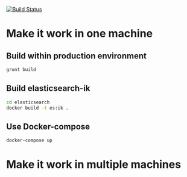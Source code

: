 

[![Build Status](https://travis-ci.org/zycbobby/easy_download.svg?branch=master)](https://travis-ci.org/zycbobby/easy_download)

# Make it work in one machine

## Build within production environment

```bash
grunt build
```

## Build elasticsearch-ik
```bash
cd elasticsearch
docker build -t es:ik .
```

## Use Docker-compose
```bash
docker-compose up
```

# Make it work in multiple machines


